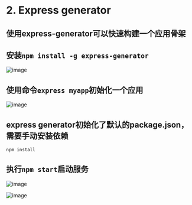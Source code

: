 # 2. Express generator

## 使用express-generator可以快速构建一个应用骨架

## 安装```npm install -g express-generator```

![image](https://cloud.githubusercontent.com/assets/4585560/14064819/be9e973c-f443-11e5-963a-ef583a044d8e.png)

## 使用命令```express myapp```初始化一个应用

![image](https://cloud.githubusercontent.com/assets/4585560/14064826/db8ea594-f443-11e5-8a4f-bb3c13598b8d.png)


## express generator初始化了默认的package.json，需要手动安装依赖

```shell
npm install
```

## 执行```npm start```启动服务

![image](https://cloud.githubusercontent.com/assets/4585560/14064847/dcd89f80-f444-11e5-8af6-2599923d6c2b.png)

![image](https://cloud.githubusercontent.com/assets/4585560/14064848/eaf9ca94-f444-11e5-841d-d448cef7dae5.png)